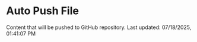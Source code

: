 # Auto Push File

Content that will be pushed to GitHub repository.
Last updated: 07/18/2025, 01:41:07 PM